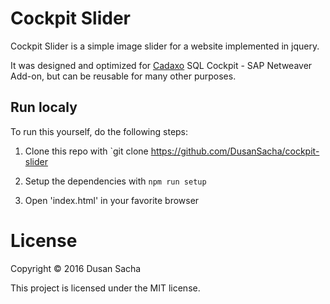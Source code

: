 # Cockpit Slider

Cockpit Slider is a simple image slider for a website implemented in jquery.

It was designed and optimized for [Cadaxo](http://www.cadaxo.com/) SQL Cockpit - SAP Netweaver Add-on, but can be reusable for many other purposes.

## Run localy

To run this yourself, do the following steps:

1. Clone this repo with `git clone https://github.com/DusanSacha/cockpit-slider

2. Setup the dependencies with `npm run setup`

3. Open 'index.html' in your favorite browser

# License

Copyright © 2016 Dusan Sacha

This project is licensed under the MIT license.
